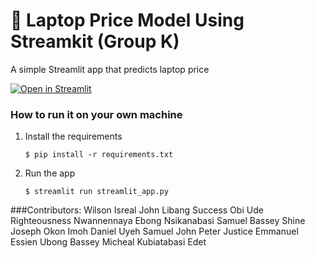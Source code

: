 # 🎈 Laptop Price Model Using Streamkit (Group K)

A simple Streamlit app that predicts laptop price

[![Open in Streamlit](https://static.streamlit.io/badges/streamlit_badge_black_white.svg)](https://blank-app-template.streamlit.app/)

### How to run it on your own machine

1. Install the requirements

   ```
   $ pip install -r requirements.txt
   ```

2. Run the app

   ```
   $ streamlit run streamlit_app.py
   ```
###Contributors: 
 Wilson Isreal John
 Libang Success Obi
 Ude Righteousness Nwannennaya
 Ebong Nsikanabasi Samuel 
 Bassey Shine Joseph
 Okon Imoh Daniel
 Uyeh Samuel John
 Peter Justice Emmanuel
 Essien Ubong Bassey
 Micheal Kubiatabasi Edet